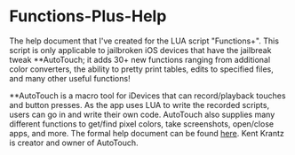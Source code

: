 # Functions-Plus-Help
The help document that I've created for the LUA script "Functions+". This script is only applicable to jailbroken iOS devices that have the jailbreak tweak **AutoTouch; it adds 30+ new functions ranging from additional color converters, the ability to pretty print tables, edits to specified files, and many other useful functions!

**AutoTouch is a macro tool for iDevices that can record/playback touches and button presses. As the app uses LUA to write the recorded scripts, users can go in and write their own code. AutoTouch also supplies many different functions to get/find pixel colors, take screenshots, open/close apps, and more. The formal help document can be found [here](https://autotouch.net/server/doc/en.html). Kent Krantz is creator and owner of AutoTouch. 

